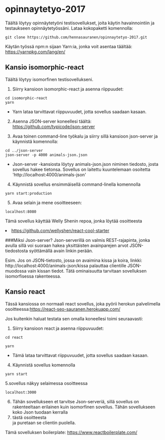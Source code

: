 # opinnaytetyo-2017

Täältä löytyy opinnäytetyöni testisovellukset, joita käytin havainnointiin ja testaukseen opinnäytetyössäni.
Lataa kokopaketti komennolla:
```
git clone https://github.com/hennasauranen/opinnaytetyo-2017.git
```
Käytän työssä npm:n sijaan Yarn:ia, jonka voit asentaa täältää: https://yarnpkg.com/lang/en/

## Kansio isomorphic-react

Täältä löytyy isomorfinen testisovellukseni.

1. Siirry kansioon isomorphic-react ja asenna riippuudet: 
```
cd isomorphic-react
yarn
```
 - Yarn lataa tarvittavat riippuvuudet, jotta sovellus saadaan kasaan.
2. Asenna JSON-server koneellesi täältä: https://github.com/typicode/json-server

3. Avaa toinen command-line työkalu ja siirry sillä kansioon json-server ja käynnistä komennolla: 
```
cd ../json-server
json-server -p 4000 animals-json.json
```
 - Json-server -kansiosta löytyy animals-json.json niminen tiedosto, josta sovellus hakee tietonsa. Sovellus on laitettu kuuntelemaan osoitetta 'http://localhost:4000/animals-json' 
 
4. Käynnistä sovellus ensimmäisellä command-linella komennolla 
```
yarn start:production
```
5. Avaa selain ja mene osoitteeseen:
```
localhost:8080
```
Tämä sovellus käyttää Welly Shenin repoa, jonka löytää osoitteesta <li href="https://github.com/wellyshen/react-cool-starter">https://github.com/wellyshen/react-cool-starter</li> 

###Miksi Json-server?
Json-serverillä on valmis REST-rajapinta, jonka avulla sillä voi suoraan hakea yksittäisten avainparejen arvot JSON-tiedostosta syöttämällä avain linkin perään. 

Esim. Jos on JSON-tietosto, jossa on avaimina kissa ja koira, linkki: http://localhost:4000/animals-json/kissa palauttaa clientille JSON-muodossa vain kissan tiedot. Tätä ominaisuutta tarvitaan sovelluksen isomorfisessa rakenteessa.

<h2>Kansio react</h2>

Tässä kansiossa on normaali react sovellus, joka pyörii herokun palvelimella osoitteessa:https://react-seo-sauranen.herokuapp.com/

Jos kuitenkin haluat testata sen omalla koneellesi toimi seuraavasti:
1. Siirry kansioon react ja asenna riippuvuudet: 
```
cd react

yarn
```
 - Tämä lataa tarvittavat riippuvuudet, jotta sovellus saadaan kasaan.
 
4. Käynnistä sovellus komennolla
```
yarn start
```

5.sovellus näkyy selaimessa osoitteessa 
```
localhost:3000
```

6. Tähän sovellukseen et tarvitse Json-serveriä, sillä sovellus on rakenteeltaan erilainen kuin isomorfinen sovellus. Tähän sovellukseen koko Json tuodaan kerralla <li href="https://api.myjson.com/bins/1aeuin">tästä osoitteesta</li> ja puretaan se clientin puolella. 

Tämä sovelluksen boilerplate: https://www.reactboilerplate.com/
